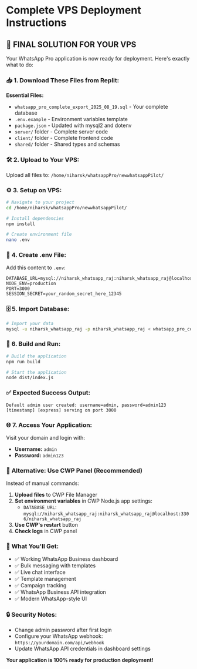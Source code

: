 # Complete VPS Deployment Instructions

## 🎯 FINAL SOLUTION FOR YOUR VPS

Your WhatsApp Pro application is now ready for deployment. Here's exactly what to do:

### 📥 **1. Download These Files from Replit:**

**Essential Files:**
- `whatsapp_pro_complete_export_2025_08_19.sql` - Your complete database
- `.env.example` - Environment variables template
- `package.json` - Updated with mysql2 and dotenv
- `server/` folder - Complete server code
- `client/` folder - Complete frontend code
- `shared/` folder - Shared types and schemas

### 🛠️ **2. Upload to Your VPS:**

Upload all files to: `/home/niharsk/whatsappPro/newwhatsappPilot/`

### ⚙️ **3. Setup on VPS:**

```bash
# Navigate to your project
cd /home/niharsk/whatsappPro/newwhatsappPilot/

# Install dependencies
npm install

# Create environment file
nano .env
```

### 📝 **4. Create .env File:**

Add this content to `.env`:
```
DATABASE_URL=mysql://niharsk_whatsapp_raj:niharsk_whatsapp_raj@localhost:3306/niharsk_whatsapp_raj
NODE_ENV=production
PORT=3000
SESSION_SECRET=your_random_secret_here_12345
```

### 🗄️ **5. Import Database:**

```bash
# Import your data
mysql -u niharsk_whatsapp_raj -p niharsk_whatsapp_raj < whatsapp_pro_complete_export_2025_08_19.sql
```

### 🚀 **6. Build and Run:**

```bash
# Build the application
npm run build

# Start the application
node dist/index.js
```

### ✅ **Expected Success Output:**

```
Default admin user created: username=admin, password=admin123
[timestamp] [express] serving on port 3000
```

### 🌐 **7. Access Your Application:**

Visit your domain and login with:
- **Username:** `admin`
- **Password:** `admin123`

### 🔧 **Alternative: Use CWP Panel (Recommended)**

Instead of manual commands:

1. **Upload files** to CWP File Manager
2. **Set environment variables** in CWP Node.js app settings:
   - `DATABASE_URL`: `mysql://niharsk_whatsapp_raj:niharsk_whatsapp_raj@localhost:3306/niharsk_whatsapp_raj`
3. **Use CWP's restart** button
4. **Check logs** in CWP panel

### 🎉 **What You'll Get:**

- ✅ Working WhatsApp Business dashboard
- ✅ Bulk messaging with templates
- ✅ Live chat interface
- ✅ Template management
- ✅ Campaign tracking
- ✅ WhatsApp Business API integration
- ✅ Modern WhatsApp-style UI

### 🔒 **Security Notes:**

- Change admin password after first login
- Configure your WhatsApp webhook: `https://yourdomain.com/api/webhook`
- Update WhatsApp API credentials in dashboard settings

**Your application is 100% ready for production deployment!**